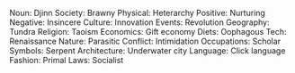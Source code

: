 Noun: Djinn
Society: Brawny
Physical: Heterarchy
Positive: Nurturing
Negative: Insincere
Culture: Innovation
Events: Revolution
Geography: Tundra
Religion: Taoism
Economics: Gift economy
Diets: Oophagous
Tech: Renaissance
Nature: Parasitic
Conflict: Intimidation
Occupations: Scholar
Symbols: Serpent
Architecture: Underwater city
Language: Click language
Fashion: Primal
Laws: Socialist